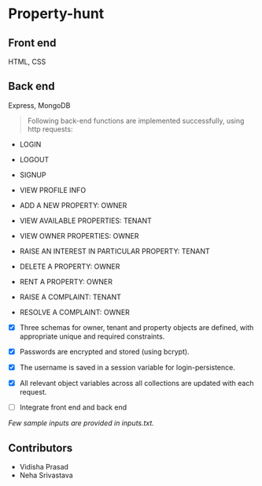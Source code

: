 # Property-hunt

## Front end

HTML, CSS

## Back end

Express, MongoDB


> Following back-end functions are implemented successfully, using http requests:

- LOGIN
- LOGOUT
- SIGNUP
- VIEW PROFILE INFO

- ADD A NEW PROPERTY: OWNER
- VIEW AVAILABLE PROPERTIES: TENANT
- VIEW OWNER PROPERTIES: OWNER
- RAISE AN INTEREST IN PARTICULAR PROPERTY: TENANT
- DELETE A PROPERTY: OWNER
- RENT A PROPERTY: OWNER
- RAISE A COMPLAINT: TENANT 
- RESOLVE A COMPLAINT: OWNER

 
- [x] Three schemas for owner, tenant and property objects are defined, with appropriate unique and required constraints.
- [x] Passwords are encrypted and stored (using bcrypt).
- [x] The username is saved in a session variable for login-persistence.
- [x] All relevant object variables across all collections are updated with each request.
- [ ] Integrate front end and back end


*Few sample inputs are provided in inputs.txt.*


## Contributors
- Vidisha Prasad
- Neha Srivastava
